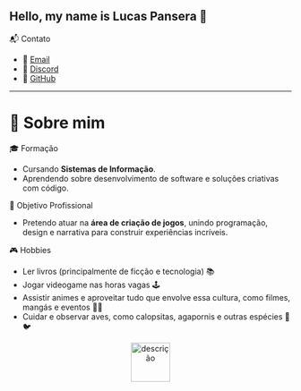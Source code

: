 ## Hello, my name is Lucas Pansera 👋

 📬 Contato

- 📧 [Email](mailto:lucaspansera12345@gmail.com)
- 💬 [Discord](https://discordapp.com/users/lucas_13._.)
- 🐙 [GitHub](https://github.com/Pansera13)




---
# 👋 Sobre mim

🎓 Formação
- Cursando **Sistemas de Informação**.
- Aprendendo sobre desenvolvimento de software e soluções criativas com código.

🎯 Objetivo Profissional
- Pretendo atuar na **área de criação de jogos**, unindo programação, design e narrativa para construir experiências incríveis.

🎮 Hobbies
- Ler livros (principalmente de ficção e tecnologia) 📚
- Jogar videogame nas horas vagas 🕹️
- Assistir animes e aproveitar tudo que envolve essa cultura, como filmes, mangás e eventos 🎥🎉
- Cuidar e observar aves, como calopsitas, agapornis e outras espécies 🦜🐦

<p align="center">
  <img src="https://i.pinimg.com/originals/df/7a/09/df7a0917f63046928f6a9b80838efdaf.gif" alt="descrição" width="70">
</p>